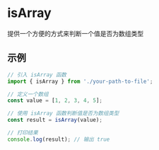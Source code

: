 # isArray

提供一个方便的方式来判断一个值是否为数组类型

## 示例

```javascript
// 引入 isArray 函数
import { isArray } from './your-path-to-file';

// 定义一个数组
const value = [1, 2, 3, 4, 5];

// 使用 isArray 函数判断值是否为数组类型
const result = isArray(value);

// 打印结果
console.log(result); // 输出 true
```
